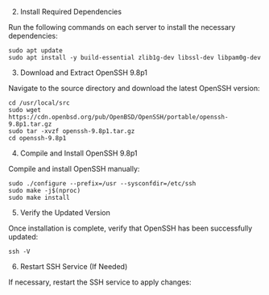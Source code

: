 2. Install Required Dependencies

Run the following commands on each server to install the necessary dependencies:

    sudo apt update
    sudo apt install -y build-essential zlib1g-dev libssl-dev libpam0g-dev

3. Download and Extract OpenSSH 9.8p1

Navigate to the source directory and download the latest OpenSSH version:

    cd /usr/local/src
    sudo wget https://cdn.openbsd.org/pub/OpenBSD/OpenSSH/portable/openssh-9.8p1.tar.gz
    sudo tar -xvzf openssh-9.8p1.tar.gz
    cd openssh-9.8p1

4. Compile and Install OpenSSH 9.8p1

Compile and install OpenSSH manually:

    sudo ./configure --prefix=/usr --sysconfdir=/etc/ssh
    sudo make -j$(nproc)
    sudo make install

5. Verify the Updated Version

Once installation is complete, verify that OpenSSH has been successfully updated:

    ssh -V

6. Restart SSH Service (If Needed)

If necessary, restart the SSH service to apply changes:

